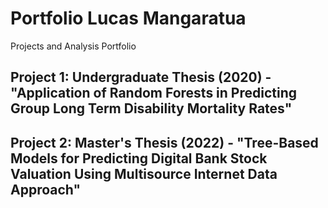 # Portfolio Lucas Mangaratua
Projects and Analysis Portfolio

## Project 1: Undergraduate Thesis (2020) - "Application of Random Forests in Predicting Group Long Term Disability Mortality Rates"


## Project 2: Master's Thesis (2022) - "Tree-Based Models for Predicting Digital Bank Stock Valuation Using Multisource Internet Data Approach"
